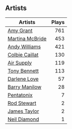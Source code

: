 ## Artists
Artists | Plays 
----- | -----: 
[Amy Grant](/artists/amy-grant-3053) | 761
[Martina McBride](/artists/martina-mcbride-35319) | 453
[Andy Williams](/artists/andy-williams-16425) | 421
[Colbie Caillat](/artists/colbie-caillat-33213) | 130
[Air Supply](/artists/air-supply-2618) | 119
[Tony Bennett](/artists/tony-bennett-2564) | 113
[Darlene Love](/artists/darlene-love-118320) | 57
[Barry Manilow](/artists/barry-manilow-31897) | 28
[Pentatonix](/artists/pentatonix-655231) | 7
[Rod Stewart](/artists/rod-stewart-2202) | 2
[James Taylor](/artists/james-taylor-5709) | 2
[Neil Diamond](/artists/neil-diamond-7052) | 1

